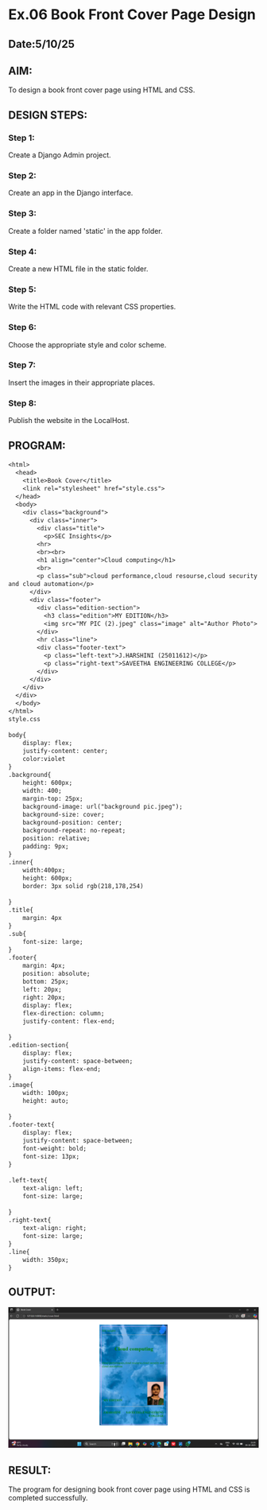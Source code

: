 # Ex.06 Book Front Cover Page Design
## Date:5/10/25

## AIM:
To design a book front cover page using HTML and CSS.

## DESIGN STEPS:

### Step 1:
Create a Django Admin project.

### Step 2:
Create an app in the Django interface.

### Step 3:
Create a folder named 'static' in the app folder.

### Step 4:
Create a new HTML file in the static folder.

### Step 5:
Write the HTML code with relevant CSS properties.

### Step 6:
Choose the appropriate style and color scheme.

### Step 7:
Insert the images in their appropriate places.

### Step 8:
Publish the website in the LocalHost.

## PROGRAM:
```
<html>
  <head>
    <title>Book Cover</title>
    <link rel="stylesheet" href="style.css">
  </head>
  <body> 
    <div class="background">
      <div class="inner">
        <div class="title">
          <p>SEC Insights</p>
        <hr>
        <br><br>
        <h1 align="center">Cloud computing</h1>
        <br>
        <p class="sub">cloud performance,cloud resourse,cloud security and cloud automation</p>
      </div>
      <div class="footer">
        <div class="edition-section">
          <h3 class="edition">MY EDITION</h3>
          <img src="MY PIC (2).jpeg" class="image" alt="Author Photo">
        </div>
        <hr class="line">
        <div class="footer-text">
          <p class="left-text">J.HARSHINI (25011612)</p>
          <p class="right-text">SAVEETHA ENGINEERING COLLEGE</p>
        </div>
      </div>
    </div>
  </div>
  </body>
</html>
style.css

body{
    display: flex;
    justify-content: center;
    color:violet
}
.background{
    height: 600px;
    width: 400;
    margin-top: 25px;
    background-image: url("background pic.jpeg");
    background-size: cover;
    background-position: center;
    background-repeat: no-repeat;
    position: relative;
    padding: 9px;
}
.inner{
    width:400px;
    height: 600px;
    border: 3px solid rgb(218,178,254)

}
.title{
    margin: 4px
}
.sub{
    font-size: large;
}
.footer{
    margin: 4px;
    position: absolute;
    bottom: 25px;
    left: 20px;
    right: 20px;
    display: flex;
    flex-direction: column;
    justify-content: flex-end;

}
.edition-section{
    display: flex;
    justify-content: space-between;
    align-items: flex-end;
}
.image{
    width: 100px;
    height: auto;

}
.footer-text{
    display: flex;
    justify-content: space-between;
    font-weight: bold;
    font-size: 13px;
}

.left-text{
    text-align: left;
    font-size: large;

}
.right-text{
    text-align: right;
    font-size: large;
}
.line{
    width: 350px;
}
```

## OUTPUT:
![alt text](<Screenshot (20).png>)


## RESULT:
The program for designing book front cover page using HTML and CSS is completed successfully.
